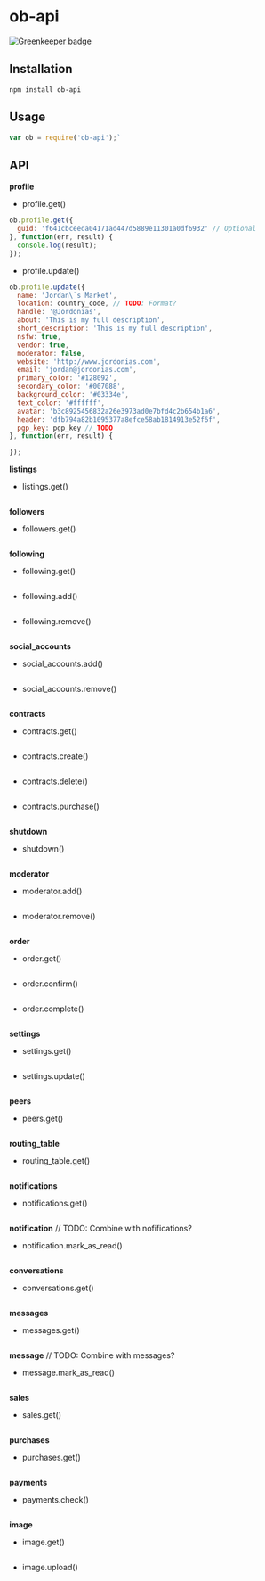 # ob-api

[![Greenkeeper badge](https://badges.greenkeeper.io/insanity54/ob-api.svg)](https://greenkeeper.io/)

## Installation

`npm install ob-api`

## Usage

```js
var ob = require('ob-api');`
```

## API

**profile**

* profile.get()
```js
ob.profile.get({
  guid: 'f641cbceeda04171ad447d5889e11301a0df6932' // Optional
}, function(err, result) {
  console.log(result);
});
```

* profile.update()
```js
ob.profile.update({
  name: 'Jordan\`s Market',
  location: country_code, // TODO: Format?
  handle: '@Jordonias',
  about: 'This is my full description',
  short_description: 'This is my full description',
  nsfw: true,
  vendor: true,
  moderator: false,
  website: 'http://www.jordonias.com',
  email: 'jordan@jordonias.com',
  primary_color: '#128092',
  secondary_color: '#007088',
  background_color: '#03334e',
  text_color: '#ffffff',
  avatar: 'b3c8925456832a26e3973ad0e7bfd4c2b654b1a6',
  header: 'dfb794a82b1095377a8efce58ab1814913e52f6f',
  pgp_key: pgp_key // TODO
}, function(err, result) {

});
```


**listings**

* listings.get()
```js
```


**followers**

* followers.get()
```js
```


**following**

* following.get()
```js
```

* following.add()
```js
```

* following.remove()
```js
```


**social_accounts**

* social_accounts.add()
```js
```

* social_accounts.remove()
```js
```


**contracts**

* contracts.get()
```js
```

* contracts.create()
```js
```

* contracts.delete()
```js
```

* contracts.purchase()
```js
```


**shutdown**

* shutdown()
```js
```


**moderator**

* moderator.add()
```js
```

* moderator.remove()
```js
```


**order**

* order.get()
```js
```

* order.confirm()
```js
```

* order.complete()
```js
```


**settings**

* settings.get()
```js
```

* settings.update()
```js
```


**peers**

* peers.get()
```js
```


**routing_table**

* routing_table.get()
```js
```


**notifications**

* notifications.get()
```js
```


**notification**
// TODO: Combine with nofifications?

* notification.mark_as_read()
```js
```


**conversations**

* conversations.get()
```js
```


**messages**

* messages.get()
```js
```


**message**
// TODO: Combine with messages?

* message.mark_as_read()
```js
```


**sales**

* sales.get()
```js
```


**purchases**

* purchases.get()
```js
```


**payments**

* payments.check()
```js
```


**image**

* image.get()
```js
```

* image.upload()
```js
```
